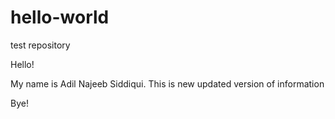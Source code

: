 # hello-world
test repository


Hello! 

My name is Adil Najeeb Siddiqui.
This is new updated version of information

Bye!
